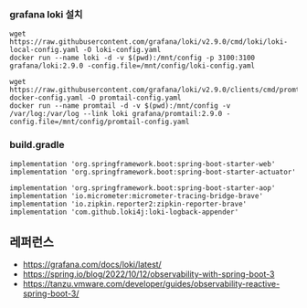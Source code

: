 ### grafana loki 설치 ###
```
wget https://raw.githubusercontent.com/grafana/loki/v2.9.0/cmd/loki/loki-local-config.yaml -O loki-config.yaml
docker run --name loki -d -v $(pwd):/mnt/config -p 3100:3100 grafana/loki:2.9.0 -config.file=/mnt/config/loki-config.yaml

wget https://raw.githubusercontent.com/grafana/loki/v2.9.0/clients/cmd/promtail/promtail-docker-config.yaml -O promtail-config.yaml
docker run --name promtail -d -v $(pwd):/mnt/config -v /var/log:/var/log --link loki grafana/promtail:2.9.0 -config.file=/mnt/config/promtail-config.yaml

```

### build.gradle ###
```
implementation 'org.springframework.boot:spring-boot-starter-web'
implementation 'org.springframework.boot:spring-boot-starter-actuator'

implementation 'org.springframework.boot:spring-boot-starter-aop'
implementation 'io.micrometer:micrometer-tracing-bridge-brave'
implementation 'io.zipkin.reporter2:zipkin-reporter-brave'
implementation 'com.github.loki4j:loki-logback-appender'
```


## 레퍼런스 ##
* https://grafana.com/docs/loki/latest/
* https://spring.io/blog/2022/10/12/observability-with-spring-boot-3
* https://tanzu.vmware.com/developer/guides/observability-reactive-spring-boot-3/
